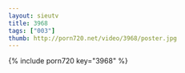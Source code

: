 ```yaml
--- 
layout: sieutv
title: 3968
tags: ["003"]
thumb: http://porn720.net/video/3968/poster.jpg
---
```

{% include porn720 key="3968" %} 
